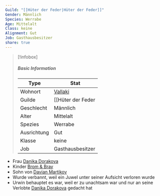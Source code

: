 ```yaml
---
Guild: "[[Hüter der Feder|Hüter der Feder]]"
Gender: Männlich
Species: Werrabe
Age: Mittelalt
Class: keine
Alignment: Gut
Job: Gasthausbesitzer
share: true
---
```


>[!infobox]
>##### Basic Information
>Type | Stat |
>----  | ----  |
> Wohnort | [Vallaki](Vallaki.md) |
> Guilde | [[Hüter der Feder|Hüter der Feder]] |
> Geschlecht | Männlich |
> Alter | Mittelalt |
> Spezies | Werrabe |
> Ausrichtung | Gut |
> Klasse | keine |
> Job | Gasthausbesitzer |

- Frau [Danika Dorakova](Danika%20Dorakova.md)
- Kinder [Brom & Bray](Brom%20&%20Bray.md)
- Sohn von [Davian Martikov](./Davian%20Martikov.md)
- Wurde verbannt, weil ein Juwel unter seiner Aufsicht verloren wurde
- Urwin behauptet es war, weil er zu unachtsam war und nur an seine Verlobte [Danika Dorakova](Danika%20Dorakova.md) gedacht hat